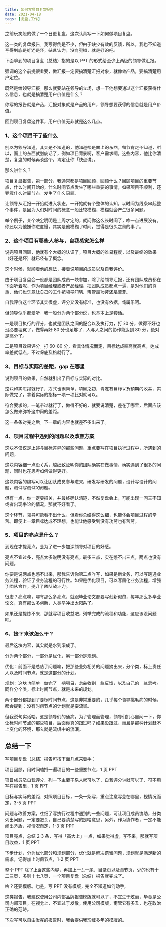```yaml
---
title: 如何写项目复盘报告
date: 2021-04-18
tags: [复盘,工作]
---
```


之前玩笑般的做了一个日更复盘，这次认真写一下如何做项目复盘。
<!-- more -->
这一类的复盘报告，我写得倒是不少，但由于缺少有效的反馈，所以，我也不知道写得到底是好还是坏，姑且认为，没有犯错，就是好的吧。

下面聊到的项目复盘（总结）指的是以 PPT 的形式给至少上两级的领导做汇报。

强调的这个前提很重要，做汇报一定要搞清楚汇报对象，就像做产品，要搞清楚用户定位。

既然是给领导汇报，那么就要站在领导的立场，想一下他想要通过这个汇报获得什么信息，也就是搞清楚用户价值是什么？

你写的报告就是产品，汇报对象就是产品的用户，领导想要获得的信息就是用户价值。

回到项目复盘这件事，用户价值无非就是这么几点。

### 1、这个项目干了些什么

别以为领导知道，其实是不知道的，他知道都是面上的东西，细节肯定不知道，所以，面上的东西就别废话了，例如项目背景啊，客户需求啊，这些内容，他比你清楚，复盘的时候再谈这个，肯定让你「快点讲」。

那么讲什么？

项目复盘报告，第一部分，我通常都是项目回顾，回顾什么？回顾项目的重要节点，什么时间开始的，什么时间节点发生了哪些重要的事情，如果项目不顺利，还要写什么时间节点，发生了什么问题。

让领导从汇报一开始就进入状态，一开始就有个整体的认知，以时间为线条串起整个事件，是因为人们对时间的概念一般比较模糊，模糊就会产生很多问题。

举个例子，某个决定明明是上周才定的，就问你这么长时间了，咋一点进展没有。你还以为他嫌你进度慢，其实是他模糊了时间，觉得是很久之前的事了。

### 2、这个项目有哪些人参与，自我感觉怎么样

说完项目回顾，他就有个大概的认识了，项目大概的难易程度，以及最终的效果（好还是坏）就已经有了概念。

这个时候，就顺着他的想法，接着说项目的成员以及自我评价。

由于项目复盘会一般都是团队成员一块参加，除了给领导汇报，还有团队成员都在下面听着呢，作为项目经理或者产品经理，把团队成员都点一遍，是对他们的尊重，他们也乐意让自己的工作被领导知晓，甭管是功劳还是苦劳。

自我评价这个环节其实很虚，评分又没有标准，也没有依据，纯属乐呵。

但领导似乎都爱听，我一般分为两个部分说，也基本上是套话。

一是项目执行的评分，也就是团队之间的配合以及执行力，打 80 分，做得不好也没必要埋冤了，做得再好 80 分也足够了，人与人之间的协作能达到 80 分，绝对是高分了。

二是项目效果评分，打 60-80 分，看具体情况而定，目标达成率高就高点，达成率差就低点，不过保底及格就行了。

### 3、目标与实际的差距，gap 在哪里

说到项目的效果，自然就引出了目标与实际的对比。

这块如实汇报就行了，方式也很简单，项目之初，肯定有目标以及预期的收益，实际做完了，拿着实际的指标一项一项比对就可以。

符合要求的，一笔带过就行了，做得不好的，就要说清楚，差在了哪里，后面应该怎么做来弥补这中间的差距。

这一条条对完之后，下一章的内容也就差不多出来了。

### 4、项目过程中遇到的问题以及改善方案

这块不仅仅是上述与目标差异的那些问题，重点要写在项目执行过程中，所遇到的问题。

这块内容细一点没关系，越细致证明你的团队确实在做事情，确实遇到了很多的问题，同时也在思考如何做得更好。

这块内容的编写可以让团队成员参与进来，研发写研发的问题，设计写设计的问题，测试写测试的问题。

但有一点，你一定要把关，并最终确认清楚，不然复盘会上，可能出现一问三不知或者出现争论的情况，那就不好看了。

这个环节，领导可能看不出什么，但看你总结得这么细，也能体会项目过程的辛苦。即便上一章目标达成不理想，也能让他感受到没有功劳也有苦劳。

### 5、项目的亮点是什么？

到现在才提亮点，是为了进一步加深领导对项目的好感。

亮点不宜过多，亮点太多说明没有亮点，最多三点，实在憋不出三点，两点也没有问题。

你要是说两点也憋不出来，那我告诉你第二点咋写，如果是新业务，可以写跑通业务流程，验证了业务流程的可行性。如果是优化项目，可以写固化业务流程，增强了团队合作，提升了团队战斗力。

很虚？亮点嘛，哪有那么多亮点，就跟毕业论文都要写创新似的，每年那么多毕业论文，真有那么多创新，人类早冲出太阳系了。

如果还是提炼不来，那就写项目收益吧，列举完成的流程和功能，这应该没问题吧。

### 6、接下来该怎么干？

最后这块内容，其实就是水到渠成了。

分为两个部分，一部分是优化，另一部分是规划。

优化：前面不是总结了问题嘛，把那些业务相关的问题摘出来，分个类，标上责任人以及时间节点，就是这部分的计划。

规划：这块也简单，做完了一期项目，总会收到一些反馈，以及自己的一些思考。同样分个类，标上时间节点，就是未来的规划。

两个部分都提到了要标时间节点，这是非常重要的，几乎每个领导挑毛病的时候，都会提到：没有时间节点的计划就是耍流氓。

但我说句实话哈，这是领导们的通病，为了管理而管理，领导们扪心自问一下，你让标时间节点的那些项目，后面你真的跟过吗？如果没跟过，而且是那种计划赶不上变化的环境，那么就是流氓中的流氓。

## 总结一下
写项目复盘（总结）报告可按下面几点来着手：

项目回顾，用时间轴捋一遍项目的一些重要节点，1 页 PPT

项目成员及自我评分，列一下主要干系人就可以了，自我评分讲就可以了，可不用写在报告里，1 页 PPT

目标与实际的差距，对照项目目标，一条一条写，重点注意写差在哪里，视情况而定，3-5 页 PPT

问题与改善方案，往细了写执行过程中遇到的一些问题，可让项目成员协助，分类列出问题，一定要把关，自己要清楚写的是啥意思，另外，作为协作者，一定不能闹出矛盾，视情况而定，1-3 页 PPT

项目亮点，总结 2-3 条，写得「高大上」一点，如果觉得虚，写不来，那就写项目收益，1 页 PPT

下步计划，分为优化部分和规划部分，优化就是解决遗留问题，规划就是满足新的需求，记得加上时间节点，1-2 页 PPT

整个 PPT 除了上面这些内容，再加上一头一尾、目录页以及章节页，少的也有十二三页，多则十七八页，一个项目复盘（总结）报告就完成了。

啥？还要模版。也是，写 PPT 没有模版，完全不知道如何动手。

这类报告，我建议使用公司内部品牌报告模版就可以了，不宜过于炫丽，毕竟是公司内部项目，在视觉上，不宜过于发散，使用公司模版，甭管它有多丑，也在政治正确的范畴。

下次写可以自由发挥的报告时，我会提供我珍藏多年的模版的。
